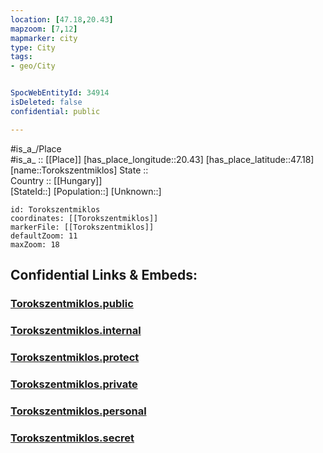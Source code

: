 ```yaml
---
location: [47.18,20.43] 
mapzoom: [7,12] 
mapmarker: city 
type: City
tags:
- geo/City


SpocWebEntityId: 34914
isDeleted: false
confidential: public

---
```

#is_a_/Place  
#is_a_ :: [[Place]] 
[has_place_longitude::20.43] 
[has_place_latitude::47.18] 
[name::Torokszentmiklos] 
State ::  
Country :: [[Hungary]]  
[StateId::] 
[Population::] 
[Unknown::] 


```leaflet
id: Torokszentmiklos
coordinates: [[Torokszentmiklos]] 
markerFile: [[Torokszentmiklos]] 
defaultZoom: 11 
maxZoom: 18
```


## Confidential Links & Embeds: 

### [Torokszentmiklos.public](/_public/\Earth\Continent\Europe\Europe~East\Hungary\Counties~Hungary\Jász-Nagykun-Szolnok\CityTorokszentmiklos.public.md) 

### [Torokszentmiklos.internal](/_internal/\Earth\Continent\Europe\Europe~East\Hungary\Counties~Hungary\Jász-Nagykun-Szolnok\CityTorokszentmiklos.internal.md) 

### [Torokszentmiklos.protect](/_protect/\Earth\Continent\Europe\Europe~East\Hungary\Counties~Hungary\Jász-Nagykun-Szolnok\CityTorokszentmiklos.protect.md) 

### [Torokszentmiklos.private](/_private/\Earth\Continent\Europe\Europe~East\Hungary\Counties~Hungary\Jász-Nagykun-Szolnok\CityTorokszentmiklos.private.md) 

### [Torokszentmiklos.personal](/_personal/\Earth\Continent\Europe\Europe~East\Hungary\Counties~Hungary\Jász-Nagykun-Szolnok\CityTorokszentmiklos.personal.md) 

### [Torokszentmiklos.secret](/_secret/\Earth\Continent\Europe\Europe~East\Hungary\Counties~Hungary\Jász-Nagykun-Szolnok\CityTorokszentmiklos.secret.md)

